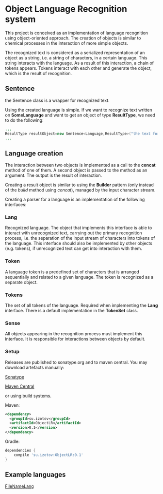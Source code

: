 # Object Language Recognition system

This project is conceived as an implementation of language recognition using 
object-oriented approach. The creation of objects is similar to chemical 
processes in the interaction of more simple objects.

The recognized text is considered as a serialized representation of an object as a string, i.e. a
 string of characters, in a certain language. This string interacts with the language. As a 
 result of this interaction, a chain of tokens appears. Tokens interact with each other and 
 generate the object, which is the result of recognition. 

## Sentence
the Sentence class is a wrapper for recognized text.

Using the created language is simple. If we want to recognize text written on **SomeLanguage** and 
want to get an object of type **ResultType**, we need to do the following:

```java
...
ResultType resultObject=new Sentence<Language,ResultType>("the text for recognition", new SomeLanguage()).toObject();
...
```

## Language creation

The interaction between two objects is implemented as a call to the **concat** method of one of them.
 A second object is passed to the method as an argument. The output is the result of interaction.
 
 Creating a result object is similar to using the **Builder** pattern (only instead of the 
 *build* method using *concat*), managed by the input character stream.
 
Creating a parser for a language is an implementation of the following interfaces:

### Lang
Recognized language. The object that implements this interface is able to interact with 
unrecognized text, carrying out the primary recognition process, i.e. the separation of 
the input stream of characters into tokens of the language.
This interface should also be implemented by other objects (e.g. tokens), if unrecognized text 
can get into interaction with them.
### Token
A language token is a predefined set of characters that is arranged sequentially and related to 
a given language. The token is recognized as a separate object.
### Tokens
The set of all tokens of the language. Required when implementing the **Lang** interface. There
  is a default implementation in the **TokenSet** class.

### Sense
All objects appearing in the recognition process must implement this interface. It is responsible
 for interactions between objects by default.

### Setup

Releases are published to sonatype.org and to maven central. You may download artefacts manually:

[Sonatype](https://oss.sonatype.org/content/groups/staging/su/izotov/ObjectLR/)

[Maven Central](http://repo1.maven.org/maven2/su/izotov/ObjectLR/)

or using build systems.

Maven:

```xml
<dependency>
  <groupId>su.izotov</groupId>
  <artifactId>ObjectLR</artifactId>
  <version>0.1</version>
</dependency>
```

Gradle:

```groovy
dependencies {
    compile 'su.izotov:ObjectLR:0.1'
}
```
 
## Example languages

[FileNameLang](https://github.com/vizotov/FileNameLang)

